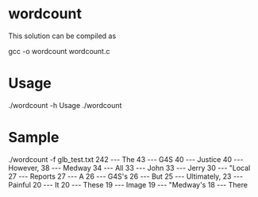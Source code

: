 # wordcount

This solution can be compiled as 

  gcc -o wordcount wordcount.c 

Usage
============
./wordcount -h
Usage ./wordcount <file name>

Sample
===========
./wordcount -f glb_test.txt 
242 --- The
43 --- G4S
40 --- Justice
40 --- However,
38 --- Medway
34 --- All
33 --- John
33 --- Jerry
30 --- "Local
27 --- Reports
27 --- A
26 --- G4S's
26 --- But
25 --- Ultimately,
23 --- Painful
20 --- It
20 --- These
19 --- Image
19 --- "Medway's
18 --- There
